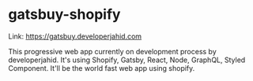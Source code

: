 ﻿# gatsbuy-shopify

Link: https://gatsbuy.developerjahid.com

This progressive web app currently on development process by developerjahid. It's
using Shopify, Gatsby, React, Node, GraphQL, Styled Component. It'll be the world fast web app using
shopify.
